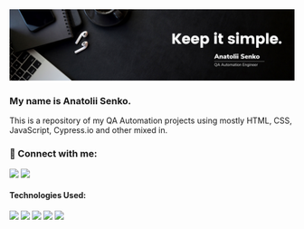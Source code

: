 <img src="https://raw.githubusercontent.com/Hokins7/Hokins7/master/Anatolii Senko (2).png" alt="banner with Anatolii Senko info">

### My name is Anatolii Senko.

This is a repository of my QA Automation projects using mostly HTML, CSS, JavaScript, Cypress.io and other mixed in.

### :handshake: Connect with me:
<a href="mailto:qa.bugs.hunter@gmail.com"><img src="https://img.shields.io/badge/Gmail-D14836?style=for-the-badge&logo=gmail&logoColor=white" /></a>
<a href="https://www.linkedin.com/in/anatolii-senko-qa/"><img src="https://img.shields.io/badge/linkedin-%230077B5.svg?style=for-the-badge&logo=linkedin&logoColor=white" /></a>

#### Technologies Used:
<img src="https://img.shields.io/badge/HTML5-red?style=for-the-badge&logo=html5&logoColor=white">  <img src="https://img.shields.io/badge/CSS-blue?style=for-the-badge&logo=css3&logoColor=white">  <img src="https://img.shields.io/badge/JavaScript-gold%20?style=for-the-badge&logo=javascript&logoColor=white">  <img src="https://img.shields.io/badge/Cypress-green%20?style=for-the-badge&logo=cypress&logoColor=white">  <img src="https://img.shields.io/badge/Node.js-%2394A684%20?style=for-the-badge&logo=nodedotjs&logoColor=white">
<!--
**iweld/iweld** is a ✨ _special_ ✨ repository because its `README.md` (this file) appears on your GitHub profile.

Here are some ideas to get you started:

- 🔭 I’m currently working on ...
- 🌱 I’m currently learning ...
- 👯 I’m looking to collaborate on ...
- 🤔 I’m looking for help with ...
- 💬 Ask me about ...
- 📫 How to reach me: ...
- 😄 Pronouns: ...
- ⚡ Fun fact: ...
-->
